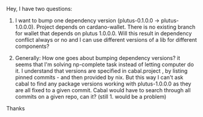 Hey, I have two questions:

1. I want to bump one dependency version (plutus-0.1.0.0 -> plutus-1.0.0.0). Project depends on cardano-wallet. There is no existing branch for wallet that depends on plutus 1.0.0.0. Will this result in dependency conflict always or no and I can use different versions of a lib for different components?

2. Generally: How one goes about bumping dependency versions? it seems that I'm solving np-complete task instead of letting computer do it. I understand that versions are specified in cabal.project , by listing pinned commits - and then provided by nix. But this way I can't ask cabal to find any package versions working with plutus-1.0.0.0 as they are all fixed to a given commit. Cabal would have to search through all commits on a given repo, can it? (still 1. would be a problem)

Thanks
